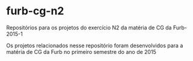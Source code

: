 # furb-cg-n2
Repositórios para os projetos do exercício N2 da matéria de CG da Furb-2015-1

Os projetos relacionados nesse repositório foram desenvolvidos para a matéria de CG da Furb no primeiro semestre do ano de 2015
